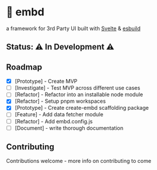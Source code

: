 # 🧩 embd

a framework for 3rd Party UI built with [Svelte](https://svelte.dev/) & [esbuild](https://esbuild.github.io/)

## Status: ⚠️ In Development ⚠️

## Roadmap
- [x] [Prototype] - Create MVP
- [ ] [Investigate] - Test MVP across different use cases
- [ ] [Refactor] - Refactor into an installable node module
- [x] [Refactor] - Setup pnpm workspaces
- [x] [Prototype] - Create create-embd scaffolding package
- [ ] [Feature] - Add data fetcher module
- [ ] [Refactor] - Add embd.config.js
- [ ] [Document] - write thorough documentation

## Contributing

Contributions welcome - more info on contributing to come
